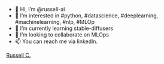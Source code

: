 - 👋 Hi, I’m @russell-ai
- 👀 I’m interested in #python, #datascience, #deeplearning, #machinelearning, #nlp, #MLOp
- 🌱 I’m currently learning stable-diffusers
- 💞️ I’m looking to collaborate on MLOps
- 📫 You can reach me via linkedln. 
<div class="badge-base LI-profile-badge" data-locale="en_US" data-size="medium" data-theme="dark" data-type="VERTICAL" data-vanity="russell-c" data-version="v1"><a class="badge-base__link LI-simple-link" href="https://tr.linkedin.com/in/russell-c/en?trk=profile-badge">Russell C.</a></div>
              

<!---
russell-ai/russell-ai is a ✨ special ✨ repository because its `README.md` (this file) appears on your GitHub profile.
You can click the Preview link to take a look at your changes.
--->
